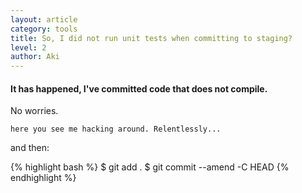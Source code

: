```yaml
---
layout: article
category: tools
title: So, I did not run unit tests when committing to staging?
level: 2
author: Aki
---
```


#### It has happened, I've committed code that does not compile.

No worries.

    here you see me hacking around. Relentlessly...

and then:

{% highlight bash %}
$ git add .
$ git commit --amend -C HEAD
{% endhighlight %}
